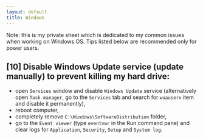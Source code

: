 ```yaml
---
layout: default
title: Windows
---
```


Note: this is my private sheet which is dedicated to my common issues when working on Windows OS. Tips listed below are recommended only for power users.

## [10] Disable Windows Update service (update manually) to prevent killing my hard drive: ##

- open `Services` window and disable `Windows Update` service (alternatively open `Task manager`, go to the `Services` tab and search for `wuauserv` item and disable it permanently),
- reboot computer,
- completely remove `C:\Windows\SoftwareDistribution` folder,
- go to the `Event viewer` (type `eventvwr` in the Run command pane) and clear logs for `Application`, `Security`, `Setup` and `System log`.